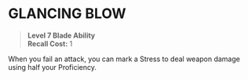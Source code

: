 # GLANCING BLOW

> **Level 7 Blade Ability**  
> **Recall Cost:** 1

When you fail an attack, you can mark a Stress to deal weapon damage using half your Proficiency.